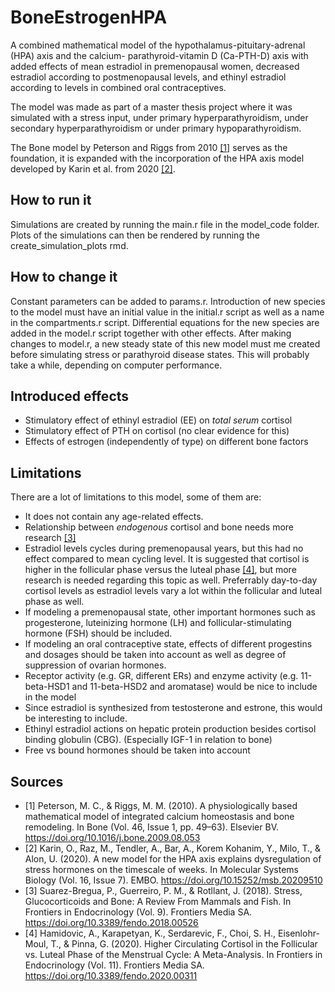 # BoneEstrogenHPA

A combined mathematical model of the hypothalamus-pituitary-adrenal (HPA) axis and the calcium-
parathyroid-vitamin D (Ca-PTH-D) axis with added effects of mean estradiol in premenopausal women, decreased estradiol according to postmenopausal levels, and ethinyl estradiol according to levels in combined oral contraceptives.

The model was made as part of a master thesis project where it was simulated with a stress input, under primary hyperparathyroidism, under secondary hyperparathyroidism or under primary hypoparathyroidism.

The Bone model by Peterson and Riggs from 2010 [[1]](https://doi.org/10.1016/j.bone.2009.08.053) serves as the foundation, it is expanded with the incorporation of the HPA axis model developed by Karin et al. from 2020 [[2]](https://doi.org/10.15252/msb.20209510).

## How to run it
Simulations are created by running the main.r file in the model_code folder. Plots of the simulations can then be rendered by running the create_simulation_plots rmd. 

## How to change it
Constant parameters can be added to params.r. 
Introduction of new species to the model must have an initial value in the initial.r script as well as a name in the compartments.r script.
Differential equations for the new species are added in the model.r script together with other effects.
After making changes to model.r, a new steady state of this new model must me created before simulating stress or parathyroid disease states. This will probably take a while, depending on computer performance.


## Introduced effects
- Stimulatory effect of ethinyl estradiol (EE) on _total serum_ cortisol
- Stimulatory effect of PTH on cortisol (no clear evidence for this)
- Effects of estrogen (independently of type) on different bone factors

## Limitations
There are a lot of limitations to this model, some of them are:
- It does not contain any age-related effects.
- Relationship between _endogenous_ cortisol and bone needs more research [[3]](https://doi.org/10.3389/fendo.2018.00526)
- Estradiol levels cycles during premenopausal years, but this had no effect compared to mean cycling level. It is suggested that cortisol is higher in the follicular phase versus the luteal phase [[4]](https://doi.org/10.3389/fendo.2020.00311), but more research is needed regarding this topic as well. Preferrably day-to-day cortisol levels as estradiol levels vary a lot within the follicular and luteal phase as well.
- If modeling a premenopausal state, other important hormones such as progesterone, luteinizing hormone (LH) and follicular-stimulating hormone (FSH) should be included.
- If modeling an oral contraceptive state, effects of different progestins and dosages should be taken into account as well as degree of suppression of ovarian hormones.
- Receptor activity (e.g. GR, different ERs) and enzyme activity (e.g. 11-beta-HSD1 and 11-beta-HSD2 and aromatase) would be nice to include in the model
- Since estradiol is synthesized from testosterone and estrone, this would be interesting to include.
- Ethinyl estradiol actions on hepatic protein production besides cortisol binding globulin (CBG). (Especially IGF-1 in relation to bone)
- Free vs bound hormones should be taken into account

## Sources
- [1]   Peterson, M. C., & Riggs, M. M. (2010). A physiologically based mathematical model of integrated calcium homeostasis and bone remodeling. In Bone (Vol. 46, Issue 1, pp. 49–63). Elsevier BV. https://doi.org/10.1016/j.bone.2009.08.053
- [2]   Karin, O., Raz, M., Tendler, A., Bar, A., Korem Kohanim, Y., Milo, T., & Alon, U. (2020). A new model for the HPA axis explains dysregulation of stress hormones on the timescale of weeks. In Molecular Systems Biology (Vol. 16, Issue 7). EMBO. https://doi.org/10.15252/msb.20209510
- [3]   Suarez-Bregua, P., Guerreiro, P. M., & Rotllant, J. (2018). Stress, Glucocorticoids and Bone: A Review From Mammals and Fish. In Frontiers in Endocrinology (Vol. 9). Frontiers Media SA. https://doi.org/10.3389/fendo.2018.00526
- [4]   Hamidovic, A., Karapetyan, K., Serdarevic, F., Choi, S. H., Eisenlohr-Moul, T., & Pinna, G. (2020). Higher Circulating Cortisol in the Follicular vs. Luteal Phase of the Menstrual Cycle: A Meta-Analysis. In Frontiers in Endocrinology (Vol. 11). Frontiers Media SA. https://doi.org/10.3389/fendo.2020.00311
